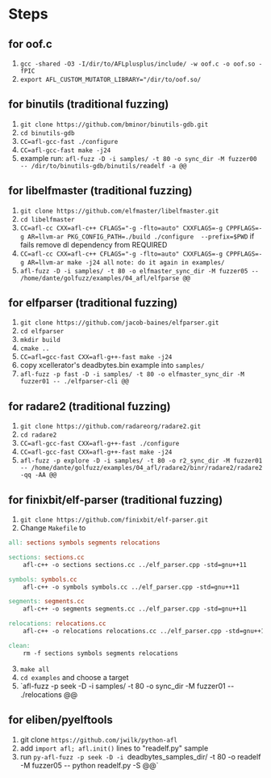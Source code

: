 # Steps

## for oof.c 

1) `gcc -shared -O3 -I/dir/to/AFLplusplus/include/ -w oof.c -o oof.so -fPIC`
2)  `export AFL_CUSTOM_MUTATOR_LIBRARY="/dir/to/oof.so/`

## for binutils (traditional fuzzing)

1) `git clone https://github.com/bminor/binutils-gdb.git`
2) `cd binutils-gdb`
3) `CC=afl-gcc-fast ./configure`
4) `CC=afl-gcc-fast make -j24`
5) example run: `afl-fuzz -D -i samples/ -t 80 -o sync_dir -M fuzzer00 -- /dir/to/binutils-gdb/binutils/readelf -a @@`

## for libelfmaster (traditional fuzzing)

1) `git clone https://github.com/elfmaster/libelfmaster.git`
2) `cd libelfmaster`
3) `CC=afl-cc CXX=afl-c++ CFLAGS="-g -flto=auto" CXXFLAGS=-g CPPFLAGS=-g AR=llvm-ar PKG_CONFIG_PATH=./build ./configure  --prefix=$PWD` if fails remove dl dependency from REQUIRED
5) `CC=afl-cc CXX=afl-c++ CFLAGS="-g -flto=auto" CXXFLAGS=-g CPPFLAGS=-g AR=llvm-ar make -j24 all` `note: do it again in examples/`
5) `afl-fuzz -D -i samples/ -t 80 -o elfmaster_sync_dir -M fuzzer05 -- /home/dante/golfuzz/examples/04_afl/elfparse @@`

## for elfparser  (traditional fuzzing)
1) `git clone https://github.com/jacob-baines/elfparser.git` 
2) `cd elfparser`
3) `mkdir build`
4) `cmake ..`
5) `CC=afl=gcc-fast CXX=afl-g++-fast make -j24` 
6) copy xcellerator's deadbytes.bin example into `samples/`
7) `afl-fuzz -p fast -D -i samples/ -t 80 -o elfmaster_sync_dir -M fuzzer01 -- ./elfparser-cli @@`

## for radare2 (traditional fuzzing)
1) `git clone https://github.com/radareorg/radare2.git`
2) `cd radare2`
3) `CC=afl-gcc-fast CXX=afl-g++-fast ./configure`
4) `CC=afl-gcc-fast CXX=afl-g++-fast make -j24`
5) `afl-fuzz -p explore -D -i samples/ -t 80 -o r2_sync_dir -M fuzzer01 -- /home/dante/golfuzz/examples/04_afl/radare2/binr/radare2/radare2 -qq -AA @@`

## for finixbit/elf-parser (traditional fuzzing)

1) `git clone https://github.com/finixbit/elf-parser.git`
2) Change `Makefile` to

```Makefile
all: sections symbols segments relocations

sections: sections.cc 
	afl-c++ -o sections sections.cc ../elf_parser.cpp -std=gnu++11 

symbols: symbols.cc 
	afl-c++ -o symbols symbols.cc ../elf_parser.cpp -std=gnu++11 

segments: segments.cc 
	afl-c++ -o segments segments.cc ../elf_parser.cpp -std=gnu++11 

relocations: relocations.cc 
	afl-c++ -o relocations relocations.cc ../elf_parser.cpp -std=gnu++11 

clean:
	rm -f sections symbols segments relocations
```
3) `make all`
4) `cd examples` and choose a target
5) `afl-fuzz -p seek -D -i samples/ -t 80 -o sync_dir -M fuzzer01 -- ./relocations @@

## for eliben/pyelftools
1) git clone `https://github.com/jwilk/python-afl`
2) add `import afl; afl.init()` lines to "readelf.py" sample
3) run `py-afl-fuzz -p seek -D -i `deadbytes_samples_dir/ -t 80 -o readelf -M fuzzer05 -- python readelf.py -S @@`

